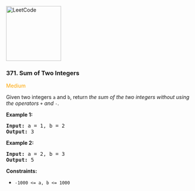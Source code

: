 <a href="https://leetcode.com/problems/sum-of-two-integers/">
    <img src="https://assets.leetcode.com/static_assets/public/webpack_bundles/images/logo-dark.e99485d9b.svg"
        style="width:150px" alt="LeetCode"/>
</a>

### 371. Sum of Two Integers

<span style="color:orange">Medium</span>

Given two integers `a` and `b`, return _the sum of the two integers without
using the operators `+` and `-`._

__Example 1:__
<pre>
<b>Input:</b> a = 1, b = 2
<b>Output:</b> 3
</pre>

__Example 2:__
<pre>
<b>Input:</b> a = 2, b = 3
<b>Output:</b> 5
</pre>

__Constraints:__

* `-1000 <= a, b <= 1000`
